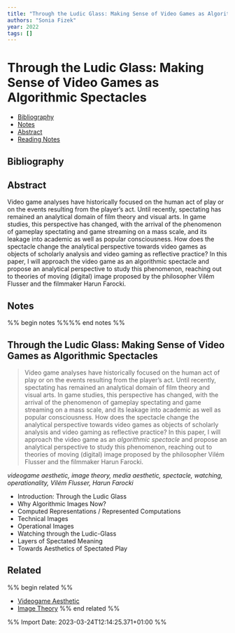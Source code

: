 ```yaml
---
title: "Through the Ludic Glass: Making Sense of Video Games as Algorithmic Spectacles"
authors: "Sonia Fizek"
year: 2022
tags: []
---
```

# Through the Ludic Glass: Making Sense of Video Games as Algorithmic Spectacles

- [Bibliography](#bibliography)
- [Notes](#notes)
- [Abstract](#abstract)
- [Reading Notes](#reading-notes)

## Bibliography


## Abstract
Video game analyses have historically focused on the human act of play or on the events resulting from the player’s act. Until recently, spectating has remained an analytical domain of film theory and visual arts. In game studies, this perspective has changed, with the arrival of the phenomenon of gameplay spectating and game streaming on a mass scale, and its leakage into academic as well as popular consciousness. How does the spectacle change the analytical perspective towards video games as objects of scholarly analysis and video gaming as reflective practice? In this paper, I will approach the video game as an algorithmic spectacle and propose an analytical perspective to study this phenomenon, reaching out to theories of moving (digital) image proposed by the philosopher Vilém Flusser and the filmmaker Harun Farocki.

## Notes
%% begin notes %%%% end notes %%
## Through the Ludic Glass: Making Sense of Video Games as Algorithmic Spectacles

> Video game analyses have historically focused on the human act of play or on the events resulting from the player’s act. Until recently, spectating has remained an analytical domain of film theory and visual arts. In game studies, this perspective has changed, with the arrival of the phenomenon of gameplay spectating and game streaming on a mass scale, and its leakage into academic as well as popular consciousness. How does the spectacle change the analytical perspective towards video games as objects of scholarly analysis and video gaming as reflective practice? In this paper, I will approach the video game as an _algorithmic spectacle_ and propose an analytical perspective to study this phenomenon, reaching out to theories of moving (digital) image proposed by the philosopher Vilém Flusser and the filmmaker Harun Farocki.

_videogame aesthetic, image theory, media aesthetic, spectacle, watching, operationality, Vilém Flusser, Harun Farocki_

-   Introduction: Through the Ludic Glass
-   Why Algorithmic Images Now?
-   Computed Representations / Represented Computations
-   Technical Images
-   Operational Images
-   Watching through the Ludic-Glass
-   Layers of Spectated Meaning
-   Towards Aesthetics of Spectated Play

## Related
%% begin related %%
- [Videogame Aesthetic](notes/Videogame%20Aesthetic.md)
- [Image Theory](notes/Image%20Theory.md)
%% end related %%

%% Import Date: 2023-03-24T12:14:25.371+01:00 %%
